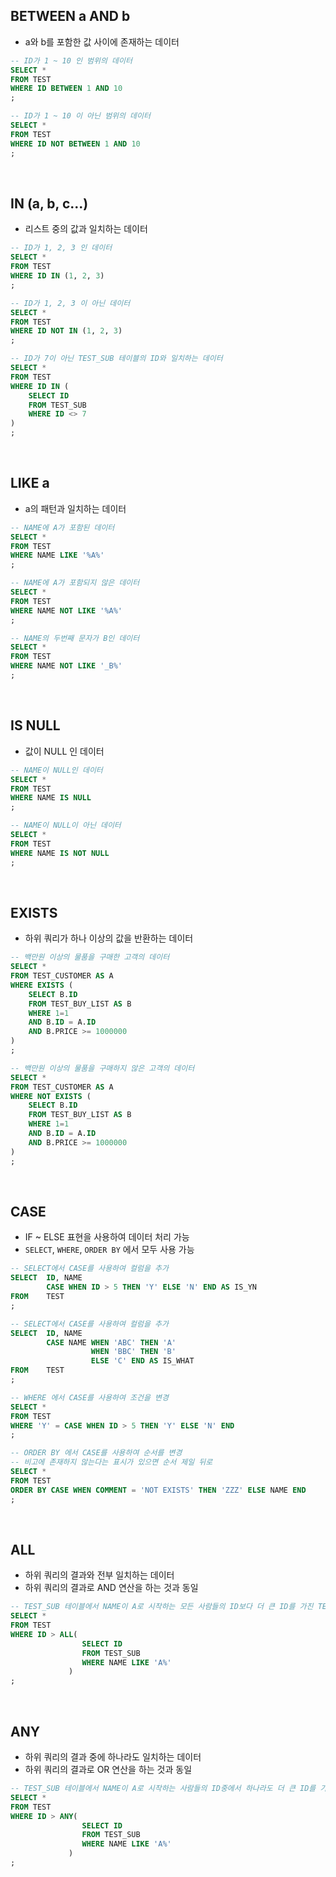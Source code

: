 <!-- --- --><!-- title: 조건절 --><!-- updated: 2023-01-16 08:53:35Z --><!-- created: 2023-01-16 07:37:05Z --><!-- latitude: 37.44491680 --><!-- longitude: 127.13886840 --><!-- altitude: 0.0000 --><!-- --- -->## BETWEEN a AND b- a와 b를 포함한 값 사이에 존재하는 데이터```sql-- ID가 1 ~ 10 인 범위의 데이터SELECT *FROM TESTWHERE ID BETWEEN 1 AND 10;-- ID가 1 ~ 10 이 아닌 범위의 데이터SELECT *FROM TESTWHERE ID NOT BETWEEN 1 AND 10;```<br>## IN (a, b, c...)- 리스트 중의 값과 일치하는 데이터```sql-- ID가 1, 2, 3 인 데이터SELECT *FROM TESTWHERE ID IN (1, 2, 3);-- ID가 1, 2, 3 이 아닌 데이터SELECT *FROM TESTWHERE ID NOT IN (1, 2, 3);-- ID가 7이 아닌 TEST_SUB 테이블의 ID와 일치하는 데이터SELECT *FROM TESTWHERE ID IN (	SELECT ID	FROM TEST_SUB	WHERE ID <> 7);```<br>## LIKE a- a의 패턴과 일치하는 데이터```sql-- NAME에 A가 포함된 데이터SELECT *FROM TESTWHERE NAME LIKE '%A%';-- NAME에 A가 포함되지 않은 데이터SELECT *FROM TESTWHERE NAME NOT LIKE '%A%';-- NAME의 두번째 문자가 B인 데이터SELECT *FROM TESTWHERE NAME NOT LIKE '_B%';```<br>## IS NULL- 값이 NULL 인 데이터```sql-- NAME이 NULL인 데이터SELECT *FROM TESTWHERE NAME IS NULL;-- NAME이 NULL이 아닌 데이터SELECT *FROM TESTWHERE NAME IS NOT NULL;```<br>## EXISTS- 하위 쿼리가 하나 이상의 값을 반환하는 데이터```sql-- 백만원 이상의 물품을 구매한 고객의 데이터SELECT *FROM TEST_CUSTOMER AS AWHERE EXISTS (	SELECT B.ID	FROM TEST_BUY_LIST AS B	WHERE 1=1	AND B.ID = A.ID	AND B.PRICE >= 1000000);-- 백만원 이상의 물품을 구매하지 않은 고객의 데이터SELECT *FROM TEST_CUSTOMER AS AWHERE NOT EXISTS (	SELECT B.ID	FROM TEST_BUY_LIST AS B	WHERE 1=1	AND B.ID = A.ID	AND B.PRICE >= 1000000);```<br>## CASE- IF ~ ELSE 표현을 사용하여 데이터 처리 가능- `SELECT`, `WHERE`, `ORDER BY` 에서 모두 사용 가능```sql-- SELECT에서 CASE를 사용하여 컬럼을 추가SELECT	ID, NAME		CASE WHEN ID > 5 THEN 'Y' ELSE 'N' END AS IS_YNFROM	TEST;-- SELECT에서 CASE를 사용하여 컬럼을 추가SELECT	ID, NAME		CASE NAME WHEN 'ABC' THEN 'A' 				  WHEN 'BBC' THEN 'B' 				  ELSE 'C' END AS IS_WHATFROM	TEST;-- WHERE 에서 CASE를 사용하여 조건을 변경SELECT *FROM TESTWHERE 'Y' = CASE WHEN ID > 5 THEN 'Y' ELSE 'N' END;-- ORDER BY 에서 CASE를 사용하여 순서를 변경-- 비고에 존재하지 않는다는 표시가 있으면 순서 제일 뒤로SELECT *FROM TESTORDER BY CASE WHEN COMMENT = 'NOT EXISTS' THEN 'ZZZ' ELSE NAME END;```<br>## ALL- 하위 쿼리의 결과와 전부 일치하는 데이터- 하위 쿼리의 결과로 AND 연산을 하는 것과 동일```sql-- TEST_SUB 테이블에서 NAME이 A로 시작하는 모든 사람들의 ID보다 더 큰 ID를 가진 TEST의 데이터SELECT *FROM TESTWHERE ID > ALL(				SELECT ID				FROM TEST_SUB				WHERE NAME LIKE 'A%'			 );```<br>## ANY- 하위 쿼리의 결과 중에 하나라도 일치하는 데이터- 하위 쿼리의 결과로 OR 연산을 하는 것과 동일```sql-- TEST_SUB 테이블에서 NAME이 A로 시작하는 사람들의 ID중에서 하나라도 더 큰 ID를 가진 TEST의 데이터SELECT *FROM TESTWHERE ID > ANY(				SELECT ID				FROM TEST_SUB				WHERE NAME LIKE 'A%'			 );```